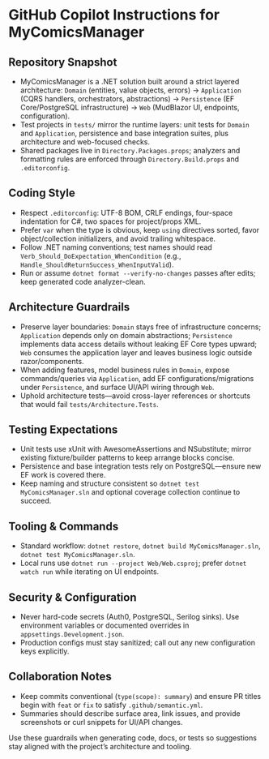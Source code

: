 # GitHub Copilot Instructions for MyComicsManager

## Repository Snapshot
- MyComicsManager is a .NET solution built around a strict layered architecture: `Domain` (entities, value objects, errors) → `Application` (CQRS handlers, orchestrators, abstractions) → `Persistence` (EF Core/PostgreSQL infrastructure) → `Web` (MudBlazor UI, endpoints, configuration).
- Test projects in `tests/` mirror the runtime layers: unit tests for `Domain` and `Application`, persistence and base integration suites, plus architecture and web-focused checks.
- Shared packages live in `Directory.Packages.props`; analyzers and formatting rules are enforced through `Directory.Build.props` and `.editorconfig`.

## Coding Style
- Respect `.editorconfig`: UTF-8 BOM, CRLF endings, four-space indentation for C#, two spaces for project/props XML.
- Prefer `var` when the type is obvious, keep `using` directives sorted, favor object/collection initializers, and avoid trailing whitespace.
- Follow .NET naming conventions; test names should read `Verb_Should_DoExpectation_WhenCondition` (e.g., `Handle_ShouldReturnSuccess_WhenInputValid`).
- Run or assume `dotnet format --verify-no-changes` passes after edits; keep generated code analyzer-clean.

## Architecture Guardrails
- Preserve layer boundaries: `Domain` stays free of infrastructure concerns; `Application` depends only on domain abstractions; `Persistence` implements data access details without leaking EF Core types upward; `Web` consumes the application layer and leaves business logic outside razor/components.
- When adding features, model business rules in `Domain`, expose commands/queries via `Application`, add EF configurations/migrations under `Persistence`, and surface UI/API wiring through `Web`.
- Uphold architecture tests—avoid cross-layer references or shortcuts that would fail `tests/Architecture.Tests`.

## Testing Expectations
- Unit tests use xUnit with AwesomeAssertions and NSubstitute; mirror existing fixture/builder patterns to keep arrange blocks concise.
- Persistence and base integration tests rely on PostgreSQL—ensure new EF work is covered there.
- Keep naming and structure consistent so `dotnet test MyComicsManager.sln` and optional coverage collection continue to succeed.

## Tooling & Commands
- Standard workflow: `dotnet restore`, `dotnet build MyComicsManager.sln`, `dotnet test MyComicsManager.sln`.
- Local runs use `dotnet run --project Web/Web.csproj`; prefer `dotnet watch run` while iterating on UI endpoints.

## Security & Configuration
- Never hard-code secrets (Auth0, PostgreSQL, Serilog sinks). Use environment variables or documented overrides in `appsettings.Development.json`.
- Production configs must stay sanitized; call out any new configuration keys explicitly.

## Collaboration Notes
- Keep commits conventional (`type(scope): summary`) and ensure PR titles begin with `feat` or `fix` to satisfy `.github/semantic.yml`.
- Summaries should describe surface area, link issues, and provide screenshots or curl snippets for UI/API changes.

Use these guardrails when generating code, docs, or tests so suggestions stay aligned with the project’s architecture and tooling.
